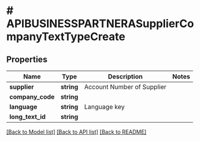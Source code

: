# # APIBUSINESSPARTNERASupplierCompanyTextTypeCreate

## Properties

Name | Type | Description | Notes
------------ | ------------- | ------------- | -------------
**supplier** | **string** | Account Number of Supplier |
**company_code** | **string** |  |
**language** | **string** | Language key |
**long_text_id** | **string** |  |

[[Back to Model list]](../../README.md#models) [[Back to API list]](../../README.md#endpoints) [[Back to README]](../../README.md)

